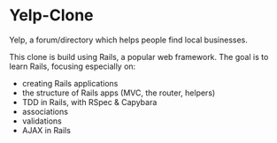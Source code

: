 Yelp-Clone
===========

Yelp, a forum/directory which helps people find local businesses. 

This clone is build using Rails, a popular web framework. The goal is to learn Rails, focusing especially on:

- creating Rails applications
- the structure of Rails apps (MVC, the router, helpers)
- TDD in Rails, with RSpec & Capybara
- associations
- validations
- AJAX in Rails
